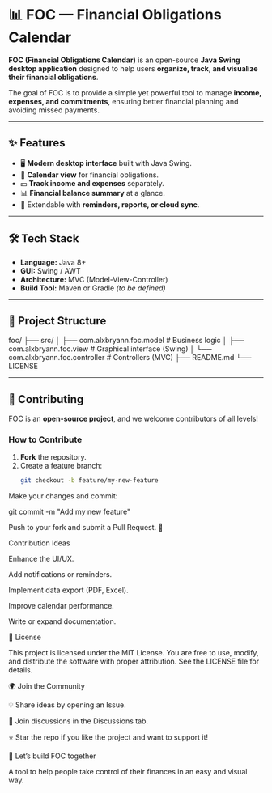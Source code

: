 # 📊 FOC — Financial Obligations Calendar  

**FOC (Financial Obligations Calendar)** is an open-source **Java Swing desktop application** designed to help users **organize, track, and visualize their financial obligations**.  

The goal of FOC is to provide a simple yet powerful tool to manage **income, expenses, and commitments**, ensuring better financial planning and avoiding missed payments.  

---

## ✨ Features  

- 🖥️ **Modern desktop interface** built with Java Swing.  
- 📅 **Calendar view** for financial obligations.  
- 💵 **Track income and expenses** separately.  
- 📊 **Financial balance summary** at a glance.  
- 🔔 Extendable with **reminders, reports, or cloud sync**.  

---

## 🛠️ Tech Stack  

- **Language:** Java 8+  
- **GUI:** Swing / AWT  
- **Architecture:** MVC (Model-View-Controller)  
- **Build Tool:** Maven or Gradle *(to be defined)*  

---

## 📂 Project Structure  



foc/
├── src/
│ ├── com.alxbryann.foc.model # Business logic
│ ├── com.alxbryann.foc.view # Graphical interface (Swing)
│ └── com.alxbryann.foc.controller # Controllers (MVC)
├── README.md
└── LICENSE


---

## 🤝 Contributing  

FOC is an **open-source project**, and we welcome contributors of all levels!  

### How to Contribute  
1. **Fork** the repository.  
2. Create a feature branch:  
   ```bash
   git checkout -b feature/my-new-feature


Make your changes and commit:

git commit -m "Add my new feature"


Push to your fork and submit a Pull Request. 🚀

Contribution Ideas

Enhance the UI/UX.

Add notifications or reminders.

Implement data export (PDF, Excel).

Improve calendar performance.

Write or expand documentation.

📜 License

This project is licensed under the MIT License.
You are free to use, modify, and distribute the software with proper attribution.
See the LICENSE
 file for details.

🌍 Join the Community

💡 Share ideas by opening an Issue.

💬 Join discussions in the Discussions tab.

⭐ Star the repo if you like the project and want to support it!

🚀 Let’s build FOC together

A tool to help people take control of their finances in an easy and visual way.
